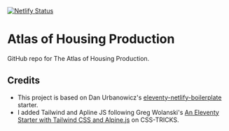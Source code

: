 [![Netlify Status](https://api.netlify.com/api/v1/badges/bbf28a84-4bdb-407b-a2fa-32628d27fa3d/deploy-status)](https://app.netlify.com/sites/eleventy-netlify-boilerplate/deploys)

# Atlas of Housing Production

GitHub repo for The Atlas of Housing Production.

## Credits

- This project is based on Dan Urbanowicz's [eleventy-netlify-boilerplate](https://github.com/danurbanowicz/eleventy-netlify-boilerplate) starter.
- I added Tailwind and Apline JS following Greg Wolanski's [An Eleventy Starter with Tailwind CSS and Alpine.js](https://css-tricks.com/eleventy-starter-with-tailwind-css-alpine-js/) on CSS-TRICKS.